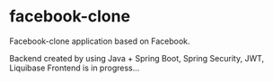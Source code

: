# facebook-clone
Facebook-clone application based on Facebook.

Backend created by using Java + Spring Boot, Spring Security, JWT, Liquibase
Frontend is in progress...
